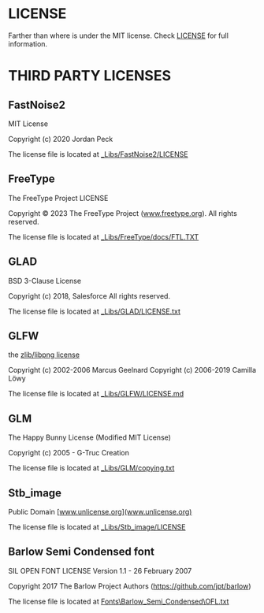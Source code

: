 # LICENSE
Farther than where is under the MIT license. Check [LICENSE](LICENSE) for full information.

# THIRD PARTY LICENSES
## FastNoise2
MIT License

Copyright (c) 2020 Jordan Peck

The license file is located at [_Libs/FastNoise2/LICENSE](_Libs/FastNoise2/LICENSE)

## FreeType
The FreeType Project LICENSE

Copyright © 2023 The FreeType Project (www.freetype.org).  All rights reserved.

The license file is located at [_Libs/FreeType/docs/FTL.TXT](_Libs/FreeType/docs/FTL.TXT)

## GLAD
BSD 3-Clause License

Copyright (c) 2018, Salesforce
All rights reserved.

The license file is located at [_Libs/GLAD/LICENSE.txt](_Libs/GLAD/LICENSE.txt)

## GLFW
the [zlib/libpng license](https://www.glfw.org/license.html)

Copyright (c) 2002-2006 Marcus Geelnard
Copyright (c) 2006-2019 Camilla Löwy

The license file is located at [_Libs/GLFW/LICENSE.md](_Libs/GLFW/LICENSE.md)

## GLM
The Happy Bunny License (Modified MIT License)

Copyright (c) 2005 - G-Truc Creation

The license file is located at [_Libs/GLM/copying.txt](_Libs/GLM/copying.txt)

## Stb_image
Public Domain [www.unlicense.org](www.unlicense.org)

The license file is located at [_Libs/Stb_image/LICENSE](_Libs/Stb_image/LICENSE)

## Barlow Semi Condensed font
SIL OPEN FONT LICENSE Version 1.1 - 26 February 2007

Copyright 2017 The Barlow Project Authors (https://github.com/jpt/barlow)

The license file is located at [Fonts\Barlow_Semi_Condensed\OFL.txt](Fonts\Barlow_Semi_Condensed\OFL.txt)
